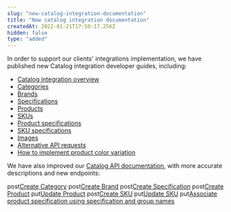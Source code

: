```yaml
---
slug: "new-catalog-integration-documentation"
title: "New catalog integration documentation"
createdAt: 2022-01-21T17:50:17.256Z
hidden: false
type: "added"
---
```


In order to support our clients' integrations implementation, we have published new Catalog integration developer guides, including:

- [Catalog integration overview](https://developers.vtex.com/vtex-rest-api/docs/catalog-integration)
- [Categories](https://developers.vtex.com/vtex-rest-api/docs/catalog-integration)
- [Brands](https://developers.vtex.com/vtex-rest-api/docs/catalog-integration)
- [Specifications](https://developers.vtex.com/vtex-rest-api/docs/catalog-integration)
- [Products](https://developers.vtex.com/vtex-rest-api/docs/catalog-integration)
- [SKUs](https://developers.vtex.com/vtex-rest-api/docs/catalog-integration)
- [Product specifications](https://developers.vtex.com/vtex-rest-api/docs/catalog-integration)
- [SKU specifications](https://developers.vtex.com/vtex-rest-api/docs/catalog-integration)
- [Images](https://developers.vtex.com/vtex-rest-api/docs/catalog-integration)
- [Alternative API requests](https://developers.vtex.com/vtex-rest-api/docs/catalog-integration)
- [How to implement product color variation](https://developers.vtex.com/vtex-rest-api/docs/catalog-integration)

We have also improved our [Catalog API documentation](https://developers.vtex.com/vtex-rest-api/reference/catalog-api-overview), with more accurate descriptions and new endpoints:

<span class="api pg-type type-post">post</span>[Create Category](https://developers.vtex.com/vtex-rest-api/reference/catalog-api-category#catalog-api-post-category)
<span class="api pg-type type-post">post</span>[Create Brand](https://developers.vtex.com/vtex-rest-api/reference/catalog-api-brand#catalog-api-post-brand)
<span class="api pg-type type-post">post</span>[Create Specification](https://developers.vtex.com/vtex-rest-api/reference/catalog-api-specification#catalog-api-post-specification)
<span class="api pg-type type-post">post</span>[Create Product](https://developers.vtex.com/vtex-rest-api/reference/catalog-api-product#post-product)
<span class="api pg-type type-put">put</span>[Update Product](https://developers.vtex.com/vtex-rest-api/reference/catalog-api-product#catalog-api-put-product)
<span class="api pg-type type-post">post</span>[Create SKU](https://developers.vtex.com/vtex-rest-api/reference/catalog-api-sku#catalog-api-post-sku)
<span class="api pg-type type-put">put</span>[Update SKU](https://developers.vtex.com/vtex-rest-api/reference/catalog-api-sku#catalog-api-put-sku)
<span class="api pg-type type-put">put</span>[Associate product specification using specification and group names](https://developers.vtex.com/vtex-rest-api/reference/catalog-api-product-specification#put_api-catalog-pvt-product-productid-specificationvalue)